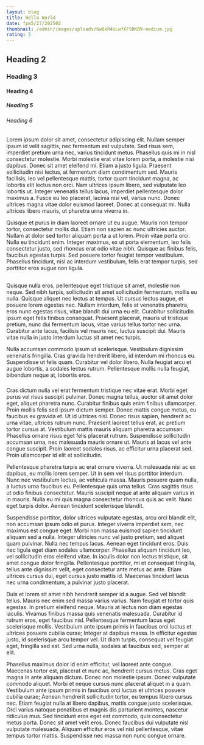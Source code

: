 ```yaml
---
layout: blog
title: Hello World
date: fpm5/27/202502
thumbnail: /admin/images/uploads/6w8xR4oLwfXFSBKB9-medium.jpg
rating: 5
---
```

## Heading 2

### Heading 3

#### Heading 4

##### Heading 5

###### Heading 6

Lorem ipsum dolor sit amet, consectetur adipiscing elit. Nullam semper ipsum id velit sagittis, nec fermentum est vulputate. Sed risus sem, imperdiet pretium urna nec, varius tincidunt metus. Phasellus quis mi in nisl consectetur molestie. Morbi molestie erat vitae lorem porta, a molestie nisi dapibus. Donec sit amet eleifend mi. Etiam a justo ligula. Praesent sollicitudin nisi lectus, at fermentum diam condimentum sed. Mauris facilisis, leo vel pellentesque mattis, tortor quam tincidunt magna, ac lobortis elit lectus non orci. Nam ultrices ipsum libero, sed vulputate leo lobortis ut. Integer venenatis tellus lacus, imperdiet pellentesque dolor maximus a. Fusce eu leo placerat, lacinia nisi vel, varius nunc. Donec ultrices magna vitae dolor euismod laoreet. Donec at consequat mi. Nulla ultrices libero mauris, ut pharetra urna viverra in.

Quisque et purus in diam laoreet ornare ut eu augue. Mauris non tempor tortor, consectetur mollis dui. Etiam non sapien ac nunc ultricies auctor. Nullam at dolor sed tortor aliquam porta a ut lorem. Proin vitae porta orci. Nulla eu tincidunt enim. Integer maximus, ex ut porta elementum, leo felis consectetur justo, sed rhoncus erat odio vitae nibh. Quisque ac finibus felis, faucibus egestas turpis. Sed posuere tortor feugiat tempor vestibulum. Phasellus tincidunt, nisl ac interdum vestibulum, felis erat tempor turpis, sed porttitor eros augue non ligula.

## 

Quisque nulla eros, pellentesque eget tristique sit amet, molestie non neque. Sed nibh turpis, sollicitudin sit amet sollicitudin fermentum, mollis eu nulla. Quisque aliquet nec lectus at tempus. Ut cursus lectus augue, et posuere lorem egestas nec. Nullam interdum, felis at venenatis pharetra, eros nunc egestas risus, vitae blandit dui urna eu elit. Curabitur sollicitudin ipsum eget felis finibus consequat. Praesent placerat, mauris ut tristique pretium, nunc dui fermentum lacus, vitae varius tellus tortor nec urna. Curabitur ante lacus, facilisis vel mauris nec, luctus suscipit dui. Mauris vitae nulla in justo interdum luctus sit amet nec turpis.

Nulla accumsan commodo ipsum ut scelerisque. Vestibulum dignissim venenatis fringilla. Cras gravida hendrerit libero, id interdum mi rhoncus eu. Suspendisse ut felis quam. Curabitur vel dolor libero. Nulla feugiat arcu et augue lobortis, a sodales lectus rutrum. Pellentesque mollis nulla feugiat, bibendum neque at, lobortis eros.

### 

Cras dictum nulla vel erat fermentum tristique nec vitae erat. Morbi eget purus vel risus suscipit pulvinar. Donec magna tellus, auctor sit amet dolor eget, aliquet pharetra nunc. Curabitur finibus quis enim finibus ullamcorper. Proin mollis felis sed ipsum dictum semper. Donec mattis congue metus, eu faucibus ex gravida et. Ut id ultrices nisl. Donec risus sapien, hendrerit ac urna vitae, ultrices rutrum nunc. Praesent laoreet tellus erat, ac pretium tortor cursus at. Vestibulum mattis mauris aliquam pharetra accumsan. Phasellus ornare risus eget felis placerat rutrum. Suspendisse sollicitudin accumsan urna, nec malesuada mauris ornare ut. Mauris at lacus vel ante congue suscipit. Proin laoreet sodales risus, ac efficitur urna placerat sed. Proin ullamcorper id elit et sollicitudin.

Pellentesque pharetra turpis ac erat ornare viverra. Ut malesuada nisi ac ex dapibus, eu mollis lorem semper. Ut in sem vel risus porttitor interdum. Nunc nec vestibulum lectus, ac vehicula massa. Mauris posuere quam nulla, a luctus urna faucibus eu. Pellentesque quis urna tellus. Cras sagittis risus ut odio finibus consectetur. Mauris suscipit neque at ante aliquam varius in in mauris. Nulla eu mi quis magna consectetur rhoncus quis ac velit. Nunc eget turpis dolor. Aenean tincidunt scelerisque blandit.

Suspendisse porttitor, dolor ultrices vulputate egestas, arcu orci blandit elit, non accumsan ipsum odio et purus. Integer viverra imperdiet sem, nec maximus est congue eget. Morbi non massa euismod sapien tincidunt aliquam sed a nulla. Integer ultricies nunc vel justo pretium, sed aliquet quam pulvinar. Nulla nec tempus lacus. Aenean eget tincidunt eros. Duis nec ligula eget diam sodales ullamcorper. Phasellus aliquam tincidunt leo, vel sollicitudin eros eleifend vitae. In iaculis dolor non lectus tristique, sit amet congue dolor fringilla. Pellentesque porttitor, mi et consequat fringilla, tellus ante dignissim velit, eget consectetur ante metus ac ante. Etiam ultrices cursus dui, eget cursus justo mattis id. Maecenas tincidunt lacus nec urna condimentum, a pulvinar justo placerat.

Duis et lorem sit amet nibh hendrerit semper id a augue. Sed vel blandit tellus. Mauris nec enim sed massa varius varius. Nam feugiat et tortor quis egestas. In pretium eleifend neque. Mauris at lectus non diam egestas iaculis. Vivamus finibus massa quis venenatis malesuada. Curabitur id rutrum eros, eget faucibus nisl. Pellentesque fermentum lacus eget scelerisque mollis. Vestibulum ante ipsum primis in faucibus orci luctus et ultrices posuere cubilia curae; Integer at dapibus massa. In efficitur egestas justo, id scelerisque arcu tempor vel. Ut diam turpis, consequat vel feugiat eget, fringilla sed est. Sed urna nulla, sodales at faucibus sed, semper at elit.

Phasellus maximus dolor id enim efficitur, vel laoreet ante congue. Maecenas tortor est, placerat et nunc ac, hendrerit cursus metus. Cras eget magna in ante aliquam dictum. Donec non molestie ipsum. Donec vulputate commodo aliquet. Morbi et neque cursus nunc placerat aliquet in a quam. Vestibulum ante ipsum primis in faucibus orci luctus et ultrices posuere cubilia curae; Aenean hendrerit sollicitudin tortor, eu tempus libero cursus nec. Etiam feugiat nulla at libero dapibus, mattis congue justo scelerisque. Orci varius natoque penatibus et magnis dis parturient montes, nascetur ridiculus mus. Sed tincidunt eros eget est commodo, quis consectetur metus porta. Donec sit amet velit eros. Donec faucibus dui vulputate nisl vulputate malesuada. Aliquam efficitur eros vel nisl pellentesque, vitae tempus tortor mattis. Suspendisse nec massa non nunc congue ornare.
